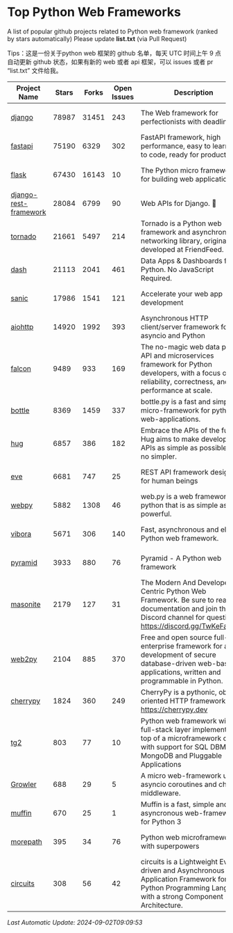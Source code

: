 # Top Python Web Frameworks
A list of popular github projects related to Python web framework (ranked by stars automatically)
Please update **list.txt** (via Pull Request)

Tips：这是一份关于python web 框架的 github 名单，每天 UTC 时间上午 9 点自动更新 github 状态，如果有新的 web 或者 api 框架，可以 issues 或者 pr “list.txt” 文件给我。

| Project Name | Stars | Forks | Open Issues | Description | Last Commit |
| ------------ | ----- | ----- | ----------- | ----------- | ----------- |
| [django](https://github.com/django/django) | 78987 | 31451 | 243 | The Web framework for perfectionists with deadlines. | 2024-08-30 18:49:27 |
| [fastapi](https://github.com/fastapi/fastapi) | 75190 | 6329 | 302 | FastAPI framework, high performance, easy to learn, fast to code, ready for production | 2024-09-01 19:39:46 |
| [flask](https://github.com/pallets/flask) | 67430 | 16143 | 10 | The Python micro framework for building web applications. | 2024-09-01 16:04:14 |
| [django-rest-framework](https://github.com/encode/django-rest-framework) | 28084 | 6799 | 90 | Web APIs for Django. 🎸 | 2024-08-27 07:44:04 |
| [tornado](https://github.com/tornadoweb/tornado) | 21661 | 5497 | 214 | Tornado is a Python web framework and asynchronous networking library, originally developed at FriendFeed. | 2024-08-19 12:25:15 |
| [dash](https://github.com/plotly/dash) | 21113 | 2041 | 461 | Data Apps & Dashboards for Python. No JavaScript Required. | 2024-08-28 14:25:29 |
| [sanic](https://github.com/sanic-org/sanic) | 17986 | 1541 | 121 |  Accelerate your web app development  | Build fast. Run fast. | 2024-06-30 12:26:47 |
| [aiohttp](https://github.com/aio-libs/aiohttp) | 14920 | 1992 | 393 | Asynchronous HTTP client/server framework for asyncio and Python | 2024-09-02 00:27:44 |
| [falcon](https://github.com/falconry/falcon) | 9489 | 933 | 169 | The no-magic web data plane API and microservices framework for Python developers, with a focus on reliability, correctness, and performance at scale. | 2024-09-01 20:24:05 |
| [bottle](https://github.com/bottlepy/bottle) | 8369 | 1459 | 337 | bottle.py is a fast and simple micro-framework for python web-applications. | 2024-01-03 22:31:48 |
| [hug](https://github.com/hugapi/hug) | 6857 | 386 | 182 | Embrace the APIs of the future. Hug aims to make developing APIs as simple as possible, but no simpler. | 2023-06-30 13:14:01 |
| [eve](https://github.com/pyeve/eve) | 6681 | 747 | 25 | REST API framework designed for human beings | 2024-08-30 08:28:55 |
| [webpy](https://github.com/webpy/webpy) | 5882 | 1308 | 46 | web.py is a web framework for python that is as simple as it is powerful.  | 2024-04-30 12:34:33 |
| [vibora](https://github.com/vibora-io/vibora) | 5671 | 306 | 140 | Fast, asynchronous and elegant Python web framework. | 2019-02-11 10:54:12 |
| [pyramid](https://github.com/Pylons/pyramid) | 3933 | 880 | 76 | Pyramid - A Python web framework | 2024-06-10 16:09:42 |
| [masonite](https://github.com/MasoniteFramework/masonite) | 2179 | 127 | 31 | The Modern And Developer Centric Python Web Framework. Be sure to read the documentation and join the Discord channel for questions: https://discord.gg/TwKeFahmPZ | 2024-08-13 16:08:42 |
| [web2py](https://github.com/web2py/web2py) | 2104 | 885 | 370 | Free and open source full-stack enterprise framework for agile development of secure database-driven web-based applications, written and programmable in Python. | 2024-05-18 06:26:01 |
| [cherrypy](https://github.com/cherrypy/cherrypy) | 1824 | 360 | 249 | CherryPy is a pythonic, object-oriented HTTP framework.      https://cherrypy.dev | 2024-08-31 10:29:14 |
| [tg2](https://github.com/TurboGears/tg2) | 803 | 77 | 10 | Python web framework with full-stack layer implemented on top of a microframework core with support for SQL DBMS, MongoDB and Pluggable Applications | 2024-03-25 21:31:11 |
| [Growler](https://github.com/pyGrowler/Growler) | 688 | 29 | 5 | A micro web-framework using asyncio coroutines and chained middleware. | 2020-03-08 07:51:41 |
| [muffin](https://github.com/klen/muffin) | 670 | 25 | 1 | Muffin is a fast, simple and asyncronous web-framework for Python 3 | 2024-07-31 16:33:31 |
| [morepath](https://github.com/morepath/morepath) | 395 | 34 | 76 | Python web microframework with superpowers | 2022-05-29 18:09:39 |
| [circuits](https://github.com/circuits/circuits) | 308 | 56 | 42 | circuits is a Lightweight Event driven and Asynchronous Application Framework for the Python Programming Language with a strong Component Architecture. | 2024-04-03 22:38:28 |

*Last Automatic Update: 2024-09-02T09:09:53*